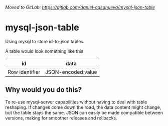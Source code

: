 _Moved to GitLab: https://gitlab.com/daniel-casanueva/mysql-json-table_

# mysql-json-table

Using mysql to store id-to-json tables.

A table would look something like this:

|       id       |        data        |
|----------------|--------------------|
| Row identifier | JSON-encoded value |

## Why would you do this?

To re-use mysql-server capabilities without having to deal with table reshaping.
If changes come down the road, the data content might change, but the table stays the same.
JSON can easily be made compatible between versions, making for smoother releases and rollbacks.
